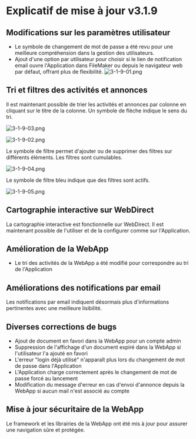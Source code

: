 # Explicatif de mise à jour v3.1.9

## Modifications sur les paramètres utilisateur
- Le symbole de changement de mot de passe a été revu pour une meilleure compréhension dans la gestion des utilisateurs.
- Ajout d'une option par utilisateur pour choisir si le lien de notification email ouvre l'Application dans FileMaker ou depuis le navigateur web par défaut, offrant plus de flexibilité.
![3-1-9-01.png](3-1-9_01.png)
 
## Tri et filtres des activités et annonces

Il est maintenant possible de trier les activités et annonces par colonne en cliquant sur le titre de la colonne. Un symbole de flèche indique le sens du tri.

![3-1-9-03.png](3-1-9_03.png)

![3-1-9-02.png](3-1-9_02.png) 

Le symbole de filtre permet d'ajouter ou de supprimer des filtres sur différents éléments. Les filtres sont cumulables.

![3-1-9-04.png](3-1-9_04.png)

Le symbole de filtre bleu indique que des filtres sont actifs. 

![3-1-9-05.png](3-1-9_05.png)


## Cartographie interactive sur WebDirect
La cartographie interactive est fonctionnelle sur WebDirect. Il est maintenant possible de l'utiliser et de la configurer comme sur l'Application.


## Amélioration de la WebApp
- Le tri des activités de la WebApp a été modifié pour correspondre au tri de l'Application


## Améliorations des notifications par email
Les notifications par email indiquent désormais plus d'informations pertinentes avec une meilleure lisibilité.

## Diverses corrections de bugs
- Ajout de document en favori dans la WebApp pour un compte admin
- Suppression de l'affichage d'un document expiré dans la WebApp si l'utilisateur l'a ajouté en favori
- L'erreur "login déjà utilisé" n'apparaît plus lors du changement de mot de passe dans l'Application
- L'Application charge correctement après le changement de mot de passe forcé au lancement
- Modification du message d'erreur en cas d'envoi d'annonce depuis la WebApp si aucun mail n'est associé au compte


## Mise à jour sécuritaire de la WebApp

Le framework et les librairies de la WebApp ont été mis à jour pour assurer une navigation sûre et protégée.

